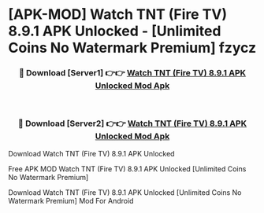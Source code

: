 # [APK-MOD] Watch TNT (Fire TV) 8.9.1 APK Unlocked - [Unlimited Coins No Watermark Premium] fzycz



<div align="center">
<h3>🔴 Download [Server1] 👉👉 <a href="https://momento.my/?title=Watch_TNT_(Fire_TV)_8.9.1_APK_Unlocked">Watch TNT (Fire TV) 8.9.1 APK Unlocked Mod Apk</a></h3><br>

<h3>🔴 Download [Server2] 👉👉 <a href="https://momento.my/?title=Watch_TNT_(Fire_TV)_8.9.1_APK_Unlocked">Watch TNT (Fire TV) 8.9.1 APK Unlocked Mod Apk</a></h3>
</div>



Download Watch TNT (Fire TV) 8.9.1 APK Unlocked 

Free APK MOD Watch TNT (Fire TV) 8.9.1 APK Unlocked [Unlimited Coins No Watermark Premium]

Download Watch TNT (Fire TV) 8.9.1 APK Unlocked [Unlimited Coins No Watermark Premium] Mod For Android
